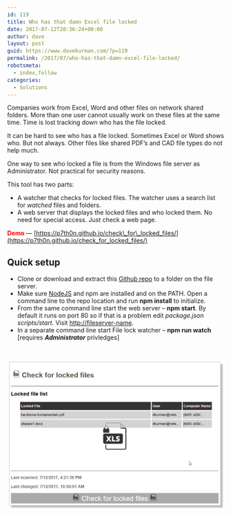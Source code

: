 ```yaml
---
id: 119
title: Who has that damn Excel file locked
date: 2017-07-12T20:36:24+00:00
author: dave
layout: post
guid: https://www.davekurman.com/?p=119
permalink: /2017/07/who-has-that-damn-excel-file-locked/
robotsmeta:
  - index,follow
categories:
  - Solutions
---
```

Companies work from Excel, Word and other files on network shared folders. More than one user cannot usually work on these files at the same time. Time is lost tracking down who has the file locked.

It can be hard to see who has a file locked. Sometimes Excel or Word shows who. But not always. Other files like shared PDF&#8217;s and CAD file types do not help much.

One way to see who locked a file is from the Windows file server as Administrator. Not practical for security reasons.

This tool has two parts:

  * A watcher that checks for locked files. The watcher uses a search list for _watched_ files and folders.
  * A web server that displays the locked files and who locked them. No need for special access. Just check a web page.

<span style="color: #ff0000;"><strong>Demo</strong> </span>&#8212; [https://p7th0n.github.io/check\_for\_locked_files/](https://p7th0n.github.io/check_for_locked_files/)

## <a id="user-content-quick-setup" class="anchor" href="https://github.com/p7th0n/check_for_locked_files#quick-setup" aria-hidden="true"></a>Quick setup

  * Clone or download and extract this [Github repo](https://github.com/p7th0n/check_for_locked_files) to a folder on the file server.
  * Make sure [NodeJS](https://nodejs.org/en/) and npm are installed and on the PATH. Open a command line to the repo location and run **npm install** to initialize.
  * From the same command line start the web server &#8211; **npm start**. By default it runs on port 80 so if that is a problem edit _package.json_ _scripts/start_. Visit [http://fileserver-name](http://fileserver-name/).
  * In a separate command line start File lock watcher &#8211; **npm run watch** [requires _**Administrator**_ privledges]

&nbsp;

<img class="aligncenter" src="https://github.com/p7th0n/check_for_locked_files/raw/master/wwwroot/assets/img/check-lock-files-screenshot.png" alt="Screenshot" />